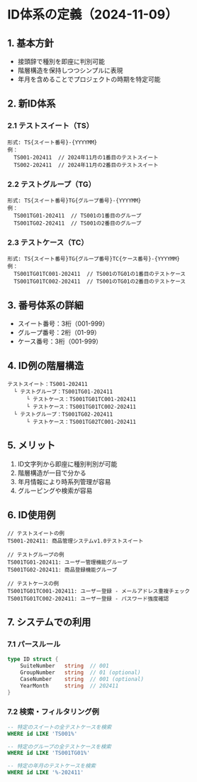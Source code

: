 # ID体系の定義（2024-11-09）

## 1. 基本方針
- 接頭辞で種別を即座に判別可能
- 階層構造を保持しつつシンプルに表現
- 年月を含めることでプロジェクトの時期を特定可能

## 2. 新ID体系

### 2.1 テストスイート（TS）
```
形式: TS{スイート番号}-{YYYYMM}
例：
  TS001-202411  // 2024年11月の1番目のテストスイート
  TS002-202411  // 2024年11月の2番目のテストスイート
```

### 2.2 テストグループ（TG）
```
形式: TS{スイート番号}TG{グループ番号}-{YYYYMM}
例：
  TS001TG01-202411  // TS001の1番目のグループ
  TS001TG02-202411  // TS001の2番目のグループ
```

### 2.3 テストケース（TC）
```
形式: TS{スイート番号}TG{グループ番号}TC{ケース番号}-{YYYYMM}
例：
  TS001TG01TC001-202411  // TS001のTG01の1番目のテストケース
  TS001TG01TC002-202411  // TS001のTG01の2番目のテストケース
```

## 3. 番号体系の詳細
- スイート番号：3桁（001-999）
- グループ番号：2桁（01-99）
- ケース番号：3桁（001-999）

## 4. ID例の階層構造
```
テストスイート：TS001-202411
  └ テストグループ：TS001TG01-202411
      └ テストケース：TS001TG01TC001-202411
      └ テストケース：TS001TG01TC002-202411
  └ テストグループ：TS001TG02-202411
      └ テストケース：TS001TG02TC001-202411
```

## 5. メリット
1. ID文字列から即座に種別判別が可能
2. 階層構造が一目で分かる
3. 年月情報により時系列管理が容易
4. グルーピングや検索が容易

## 6. ID使用例
```
// テストスイートの例
TS001-202411: 商品管理システムv1.0テストスイート

// テストグループの例
TS001TG01-202411: ユーザー管理機能グループ
TS001TG02-202411: 商品登録機能グループ

// テストケースの例
TS001TG01TC001-202411: ユーザー登録 - メールアドレス重複チェック
TS001TG01TC002-202411: ユーザー登録 - パスワード強度確認
```

## 7. システムでの利用

### 7.1 パースルール
```go
type ID struct {
    SuiteNumber   string  // 001
    GroupNumber   string  // 01 (optional)
    CaseNumber    string  // 001 (optional)
    YearMonth     string  // 202411
}
```

### 7.2 検索・フィルタリング例
```sql
-- 特定のスイートの全テストケースを検索
WHERE id LIKE 'TS001%'

-- 特定のグループの全テストケースを検索
WHERE id LIKE 'TS001TG01%'

-- 特定の年月のテストケースを検索
WHERE id LIKE '%-202411'
```
